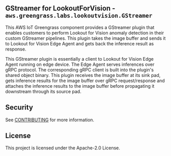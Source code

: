 ## GStreamer for LookoutForVision - `aws.greengrass.labs.lookoutvision.GStreamer`

This AWS IoT Greengrass component provides a GStreamer plugin that enables customers to perform Lookout for Vision 
anomaly detection in their custom GStreamer pipelines. This plugin takes the image buffer and sends it to Lookout for 
Vision Edge Agent and gets back the inference result as response.

This GStreamer plugin is essentially a client to Lookout for Vision Edge Agent running on edge device. The Edge Agent 
serves inferences over gRPC protocol. The corresponding gRPC client is built into the plugin's shared object binary. 
This plugin receives the image buffer at its sink pad, gets inference results for the image buffer over gRPC 
request/response and attaches the inference results to the image buffer before propagating it downstream through its 
source pad.

## Security

See [CONTRIBUTING](CONTRIBUTING.md#security-issue-notifications) for more information.

## License

This project is licensed under the Apache-2.0 License.


